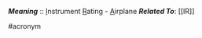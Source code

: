 ***Meaning*** :: <u>I</u>nstrument <u>R</u>ating - <u>A</u>irplane
***Related To***: [[IR]]

#acronym